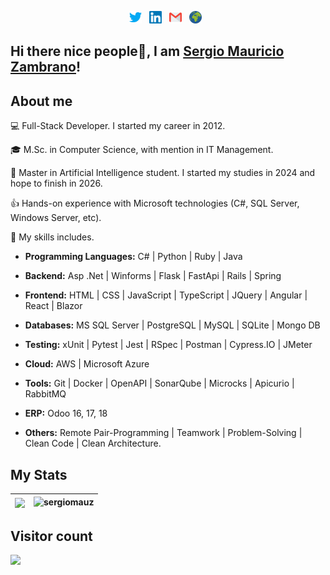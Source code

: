 <p align="center">
  <a href="https://twitter.com/sergiomauz"><img src="https://raw.githubusercontent.com/sergiomauz/sergiomauz/master/img/twitter.svg" alt="twitter logo" height="20"></a>&nbsp;&nbsp;
  <a href="https://www.linkedin.com/in/sergiomauz/"><img src="https://raw.githubusercontent.com/sergiomauz/sergiomauz/master/img/linkedin.svg" alt="linkedin logo" height="20"></a>&nbsp;&nbsp;
  <a href="mailto:sergio.mauz88@gmail.com"><img src="https://raw.githubusercontent.com/sergiomauz/sergiomauz/master/img/gmail.svg" alt="gmail logo" height="20"></a>&nbsp;&nbsp;
  <a href="https://www.szetapp.com/"><img src="https://raw.githubusercontent.com/sergiomauz/sergiomauz/master/img/www.svg" alt="portfolio logo" height="20"></a>&nbsp;&nbsp;
</p>

## Hi there nice people👋, I am <a href="https://www.linkedin.com/in/sergiomauz/">Sergio Mauricio Zambrano</a>!


## About me

<p>💻 Full-Stack Developer. I started my career in 2012.</p>
<p>🎓 M.Sc. in Computer Science, with mention in IT Management.</p>
<p>🤖 Master in Artificial Intelligence student. I started my studies in 2024 and hope to finish in 2026.</p>
<p>👍 Hands-on experience with Microsoft technologies (C#, SQL Server, Windows Server, etc).</p>
<p>🧠 My skills includes.</p>
<p>
  
- **Programming Languages:** C# | Python | Ruby | Java
  
- **Backend:** Asp .Net | Winforms | Flask | FastApi | Rails | Spring
  
- **Frontend:** HTML | CSS | JavaScript | TypeScript | JQuery | Angular | React | Blazor
  
- **Databases:** MS SQL Server | PostgreSQL | MySQL | SQLite | Mongo DB
  
- **Testing:** xUnit | Pytest | Jest | RSpec | Postman | Cypress.IO | JMeter
  
- **Cloud:** AWS | Microsoft Azure
  
- **Tools:** Git | Docker | OpenAPI | SonarQube | Microcks | Apicurio | RabbitMQ
  
- **ERP:** Odoo 16, 17, 18
  
- **Others:** Remote Pair-Programming | Teamwork | Problem-Solving | Clean Code | Clean Architecture.
  
</p>


## My Stats

| <img align="center" src="https://github-readme-stats.vercel.app/api/top-langs/?username=sergiomauz" /> | <img src="https://github-readme-stats.vercel.app/api?username=sergiomauz&show_icons=true" alt="sergiomauz" />
|---|---|


## Visitor count

<p> 
  <img src="https://profile-counter.glitch.me/sergiomauz/count.svg" />
</p>
